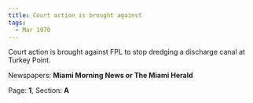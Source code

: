 ```yaml
---  
title: Court action is brought against  
tags:  
  - Mar 1970  
---  
```

  
Court action is brought against FPL to stop dredging a discharge canal at Turkey Point.  
  
Newspapers: **Miami Morning News or The Miami Herald**  
  
Page: **1**, Section: **A** 
